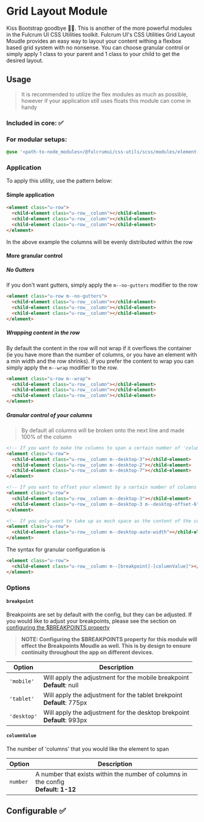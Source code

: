 # Grid Layout Module

Kiss Bootstrap goodbye 💋👋. This is another of the more powerful modules in the Fulcrum UI CSS Utilities toolkit. Fulcrum UI's CSS Utilities Grid Layout Moudle provides an easy way to layout your content withing a flexbox based grid system with no nonsense. You can choose granular control or simply apply 1 class to your parent and 1 class to your child to get the desired layout.

## Usage

> It is recommended to utilize the flex modules as much as possible, however if your application still uses floats this module can come in handy

### Included in core: ✅

### For modular setups:

```scss
@use '<path-to-node_modules>/@fulcrumui/css-utils/scss/modules/element-floats';
```

### Application

To apply this utility, use the pattern below:

#### Simple application

```html
<element class="u-row">
  <child-element class="u-row__column"></child-element>
  <child-element class="u-row__column"></child-element>
  <child-element class="u-row__column"></child-element>
</element>
```

In the above example the columns will be evenly distributed within the row

#### More granular control

##### No Gutters

If you don't want gutters, simply apply the `m--no-gutters` modifier to the row

```html
<element class="u-row m--no-gutters">
  <child-element class="u-row__column"></child-element>
  <child-element class="u-row__column"></child-element>
  <child-element class="u-row__column"></child-element>
</element>
```

##### Wrapping content in the row

By default the content in the row will not wrap if it overflows the container (ie you have more than the number of columns, or you have an element with a min width and the row shrinks). If you prefer the content to wrap you can simply apply the `m--wrap` modifier to the row.

```html
<element class="u-row m--wrap">
  <child-element class="u-row__column"></child-element>
  <child-element class="u-row__column"></child-element>
  <child-element class="u-row__column"></child-element>
</element>
```

##### Granular control of your columns

> By default all columns will be broken onto the next line and made 100% of the column

```html
<!-- If you want to make the columns to span a certain number of 'columns' -->
<element class="u-row">
  <child-element class="u-row__column m--desktop-3"></child-element>
  <child-element class="u-row__column m--desktop-2"></child-element>
  <child-element class="u-row__column m--desktop-7"></child-element>
</element>

<!-- If you want to offset your element by a certain number of columns -->
<element class="u-row">
  <child-element class="u-row__column m--desktop-3"></child-element>
  <child-element class="u-row__column m--desktop-3 m--desktop-offset-6"></child-element>
</element>

<!-- If you only want to take up as much space as the content of the column -->
<element class="u-row">
  <child-element class="u-row__column m--desktop-auto-width"></child-element>
</element>
```

The syntax for granular configuration is

```html
<element class="u-row">
  <child-element class="u-row__column m--[breakpoint]-[columnValue]"></child-element>
</element>
```

### Options

#### `breakpoint`

Breakpoints are set by default with the config, but they can be adjusted. If you would like to adjust your breakpoints, please see the section on [configuring the $BREAKPOINTS property](breakpoints-configuration.md)

> **NOTE: Configuring the $BREAKPOINTS property for this module will effect the Breakpoints Moudle as well. This is by design to ensure continuity throughout the app on different devices.**

| Option | Description |
| --- | --- |
| `'mobile'` | Will apply the adjustment for the mobile breakpoint <br/> **Default**: null |
| `'tablet'` | Will apply the adjustment for the tablet brekpoint <br/> **Default**: 775px |
| `'desktop'` | Will apply the adjustment for the desktop brekpoint <br/> **Default**: 993px |

#### `columnValue`

The number of 'columns' that you would like the element to span

| Option | Description |
| --- | --- |
| `number` | A number that exists within the number of columns in the config <br/> **Default: 1-12** |

## Configurable ✅
